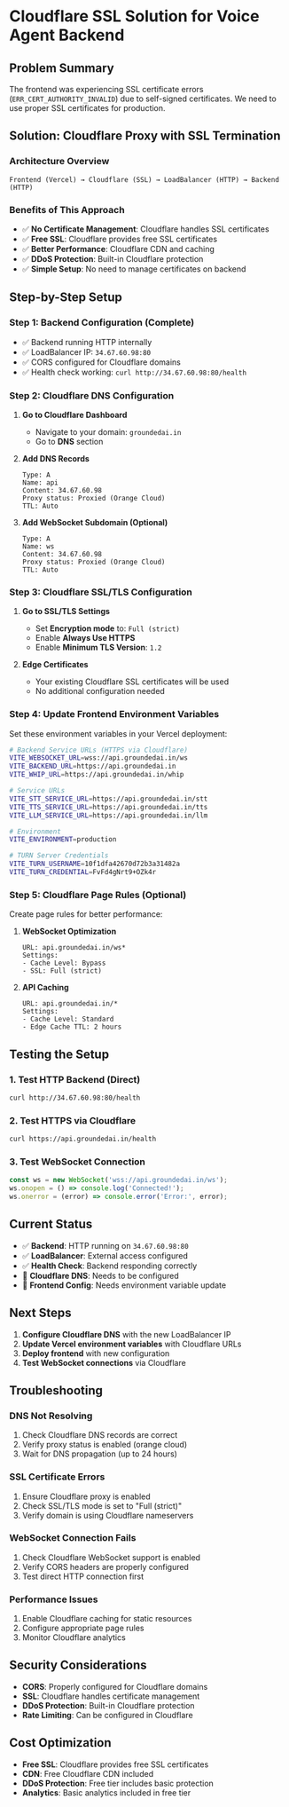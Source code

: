 # Cloudflare SSL Solution for Voice Agent Backend

## Problem Summary
The frontend was experiencing SSL certificate errors (`ERR_CERT_AUTHORITY_INVALID`) due to self-signed certificates. We need to use proper SSL certificates for production.

## Solution: Cloudflare Proxy with SSL Termination

### **Architecture Overview**
```
Frontend (Vercel) → Cloudflare (SSL) → LoadBalancer (HTTP) → Backend (HTTP)
```

### **Benefits of This Approach**
- ✅ **No Certificate Management**: Cloudflare handles SSL certificates
- ✅ **Free SSL**: Cloudflare provides free SSL certificates
- ✅ **Better Performance**: Cloudflare CDN and caching
- ✅ **DDoS Protection**: Built-in Cloudflare protection
- ✅ **Simple Setup**: No need to manage certificates on backend

## Step-by-Step Setup

### **Step 1: Backend Configuration (Complete)**
- ✅ Backend running HTTP internally
- ✅ LoadBalancer IP: `34.67.60.98:80`
- ✅ CORS configured for Cloudflare domains
- ✅ Health check working: `curl http://34.67.60.98:80/health`

### **Step 2: Cloudflare DNS Configuration**

1. **Go to Cloudflare Dashboard**
   - Navigate to your domain: `groundedai.in`
   - Go to **DNS** section

2. **Add DNS Records**
   ```
   Type: A
   Name: api
   Content: 34.67.60.98
   Proxy status: Proxied (Orange Cloud)
   TTL: Auto
   ```

3. **Add WebSocket Subdomain (Optional)**
   ```
   Type: A
   Name: ws
   Content: 34.67.60.98
   Proxy status: Proxied (Orange Cloud)
   TTL: Auto
   ```

### **Step 3: Cloudflare SSL/TLS Configuration**

1. **Go to SSL/TLS Settings**
   - Set **Encryption mode** to: `Full (strict)`
   - Enable **Always Use HTTPS**
   - Enable **Minimum TLS Version**: `1.2`

2. **Edge Certificates**
   - Your existing Cloudflare SSL certificates will be used
   - No additional configuration needed

### **Step 4: Update Frontend Environment Variables**

Set these environment variables in your Vercel deployment:

```bash
# Backend Service URLs (HTTPS via Cloudflare)
VITE_WEBSOCKET_URL=wss://api.groundedai.in/ws
VITE_BACKEND_URL=https://api.groundedai.in
VITE_WHIP_URL=https://api.groundedai.in/whip

# Service URLs
VITE_STT_SERVICE_URL=https://api.groundedai.in/stt
VITE_TTS_SERVICE_URL=https://api.groundedai.in/tts
VITE_LLM_SERVICE_URL=https://api.groundedai.in/llm

# Environment
VITE_ENVIRONMENT=production

# TURN Server Credentials
VITE_TURN_USERNAME=10f1dfa42670d72b3a31482a
VITE_TURN_CREDENTIAL=FvFd4gNrt9+OZk4r
```

### **Step 5: Cloudflare Page Rules (Optional)**

Create page rules for better performance:

1. **WebSocket Optimization**
   ```
   URL: api.groundedai.in/ws*
   Settings:
   - Cache Level: Bypass
   - SSL: Full (strict)
   ```

2. **API Caching**
   ```
   URL: api.groundedai.in/*
   Settings:
   - Cache Level: Standard
   - Edge Cache TTL: 2 hours
   ```

## Testing the Setup

### **1. Test HTTP Backend (Direct)**
```bash
curl http://34.67.60.98:80/health
```

### **2. Test HTTPS via Cloudflare**
```bash
curl https://api.groundedai.in/health
```

### **3. Test WebSocket Connection**
```javascript
const ws = new WebSocket('wss://api.groundedai.in/ws');
ws.onopen = () => console.log('Connected!');
ws.onerror = (error) => console.error('Error:', error);
```

## Current Status

- ✅ **Backend**: HTTP running on `34.67.60.98:80`
- ✅ **LoadBalancer**: External access configured
- ✅ **Health Check**: Backend responding correctly
- 🔄 **Cloudflare DNS**: Needs to be configured
- 🔄 **Frontend Config**: Needs environment variable update

## Next Steps

1. **Configure Cloudflare DNS** with the new LoadBalancer IP
2. **Update Vercel environment variables** with Cloudflare URLs
3. **Deploy frontend** with new configuration
4. **Test WebSocket connections** via Cloudflare

## Troubleshooting

### **DNS Not Resolving**
1. Check Cloudflare DNS records are correct
2. Verify proxy status is enabled (orange cloud)
3. Wait for DNS propagation (up to 24 hours)

### **SSL Certificate Errors**
1. Ensure Cloudflare proxy is enabled
2. Check SSL/TLS mode is set to "Full (strict)"
3. Verify domain is using Cloudflare nameservers

### **WebSocket Connection Fails**
1. Check Cloudflare WebSocket support is enabled
2. Verify CORS headers are properly configured
3. Test direct HTTP connection first

### **Performance Issues**
1. Enable Cloudflare caching for static resources
2. Configure appropriate page rules
3. Monitor Cloudflare analytics

## Security Considerations

- **CORS**: Properly configured for Cloudflare domains
- **SSL**: Cloudflare handles certificate management
- **DDoS Protection**: Built-in Cloudflare protection
- **Rate Limiting**: Can be configured in Cloudflare

## Cost Optimization

- **Free SSL**: Cloudflare provides free SSL certificates
- **CDN**: Free Cloudflare CDN included
- **DDoS Protection**: Free tier includes basic protection
- **Analytics**: Basic analytics included in free tier 